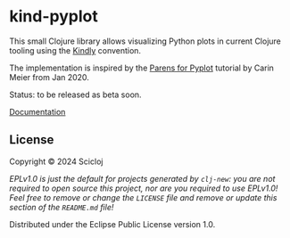 # kind-pyplot

This small Clojure library allows visualizing Python plots in current Clojure tooling using the [Kindly](https://scicloj.github.io/kindly/) convention.

The implementation is inspired by the [Parens for Pyplot](https://gigasquidsoftware.com/blog/2020/01/18/parens-for-pyplot/) tutorial by Carin Meier from Jan 2020.

Status: to be released as beta soon.

[Documentation](https://scicloj.github.io/kind-pyplot/)

## License

Copyright © 2024 Scicloj

_EPLv1.0 is just the default for projects generated by `clj-new`: you are not_
_required to open source this project, nor are you required to use EPLv1.0!_
_Feel free to remove or change the `LICENSE` file and remove or update this_
_section of the `README.md` file!_

Distributed under the Eclipse Public License version 1.0.
